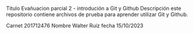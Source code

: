 Titulo Evañuacion parcial 2 - introdución  a Git y Github
Descripción  este repositorio contiene archivos de prueba para aprender utilizar Git y Github.

Carnet  201712476
Nombre Walter Ruiz
fecha 15/10/2023